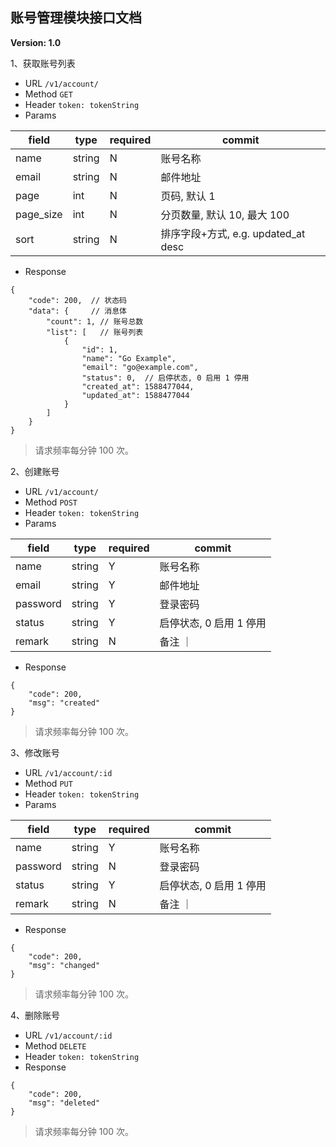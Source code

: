 
## 账号管理模块接口文档

**Version: 1.0**

1、获取账号列表

* URL `/v1/account/`
* Method `GET`
* Header `token: tokenString`
* Params

|   field    |  type  | required | commit |
| ---------- | ------ | -------- | ------ |
| name       | string | N | 账号名称 |
| email      | string | N | 邮件地址 |
| page       | int    | N | 页码, 默认 1 |
| page_size  | int    | N | 分页数量, 默认 10, 最大 100 |
| sort       | string | N | 排序字段+方式, e.g. updated_at desc |

* Response

```json5
{
    "code": 200,  // 状态码
    "data": {     // 消息体
        "count": 1, // 账号总数
        "list": [   // 账号列表
            {
                "id": 1,
                "name": "Go Example",
                "email": "go@example.com",
                "status": 0,  // 启停状态, 0 启用 1 停用
                "created_at": 1588477044,
                "updated_at": 1588477044
            }
        ]
    }
}
```

> 请求频率每分钟 100 次。

2、创建账号

* URL `/v1/account/`
* Method `POST`
* Header `token: tokenString`
* Params

|   field    |  type  | required | commit |
| ---------- | ------ | -------- | ------ |
| name       | string | Y | 账号名称 |
| email      | string | Y | 邮件地址 |
| password   | string | Y | 登录密码 |
| status     | string | Y | 启停状态, 0 启用 1 停用 |
| remark     | string | N | 备注 ｜

* Response

```json5
{
    "code": 200,
    "msg": "created"
}
```

> 请求频率每分钟 100 次。

3、修改账号

* URL `/v1/account/:id`
* Method `PUT`
* Header `token: tokenString`
* Params

|   field    |  type  | required | commit |
| ---------- | ------ | -------- | ------ |
| name       | string | Y | 账号名称 |
| password   | string | N | 登录密码 |
| status     | string | Y | 启停状态, 0 启用 1 停用 |
| remark     | string | N | 备注 ｜

* Response

```json5
{
    "code": 200,
    "msg": "changed"
}
```

> 请求频率每分钟 100 次。

4、删除账号

* URL `/v1/account/:id`
* Method `DELETE`
* Header `token: tokenString`
* Response

```json5
{
    "code": 200,
    "msg": "deleted"
}
```

> 请求频率每分钟 100 次。
